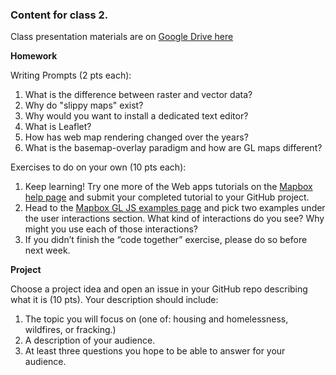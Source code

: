 ### Content for class 2. 

Class presentation materials are on [Google Drive here](https://drive.google.com/drive/u/0/folders/1UO6saaAQpenTlfWVLtUQ9sGzHozUxwPb)

__Homework__

Writing Prompts (2 pts each):

1. What is the difference between raster and vector data?
2. Why do "slippy maps" exist?
3. Why would you want to install a dedicated text editor?
4. What is Leaflet?
5. How has web map rendering changed over the years?
6. What is the basemap-overlay paradigm and how are GL maps different?

Exercises to do on your own (10 pts each):

1. Keep learning! Try one more of the Web apps tutorials on the [Mapbox help page](https://docs.mapbox.com/help/tutorials/#web-apps) and submit your completed tutorial to your GitHub project.
2. Head to the [Mapbox GL JS examples page](https://docs.mapbox.com/mapbox-gl-js/examples/) and pick two examples under the user interactions section. What kind of interactions do you see? Why might you use each of those interactions?
3. If you didn’t finish the “code together” exercise, please do so before next week.


__Project__

Choose a project idea and open an issue in your GitHub repo describing what it is (10 pts). Your description should include:

1. The topic you will focus on (one of: housing and homelessness, wildfires, or fracking.)
2. A description of your audience.
3. At least three questions you hope to be able to answer for your audience.


